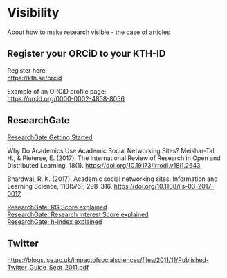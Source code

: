 # Visibility
 About how to make research visible - the case of articles

## Register your ORCiD to your KTH-ID

Register here:     
https://kth.se/orcid

Example of an ORCiD profile page:      
https://orcid.org/0000-0002-4858-8056

## ResearchGate

[ResearchGate Getting Started](https://explore.researchgate.net/display/support/Getting+started)     

Why Do Academics Use Academic Social Networking Sites?  Meishar-Tal, H., & Pieterse, E. (2017). The International Review of Research in Open and Distributed Learning, 18(1). https://doi.org/10.19173/irrodl.v18i1.2643

Bhardwaj, R. K. (2017). Academic social networking sites. Information and Learning Science, 118(5/6), 298–316. https://doi.org/10.1108/ils-03-2017-0012

[ResearchGate: RG Score explained](https://explore.researchgate.net/display/support/RG+Score)     
[ResearchGate: Research Interest Score explained](https://explore.researchgate.net/display/support/Research+Interest)     
[ResearchGate: h-index explained](https://explore.researchgate.net/display/support/h-index)     


## Twitter     

https://blogs.lse.ac.uk/impactofsocialsciences/files/2011/11/Published-Twitter_Guide_Sept_2011.pdf



##



##




